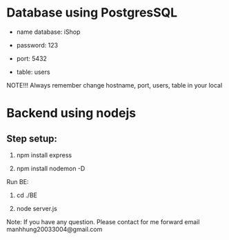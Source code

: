 <h1>Database using PostgresSQL </h1>
<ul>
<li><p>name database: iShop </p> </li>
    <li><p>password: 123 </p> </li>
    <li><p>port: 5432 </p> </li>
    <li><p>table: users </p> </li>
</ul>
<p>NOTE!!! Always remember change hostname, port, users, table in your local </p>

<h1>Backend using nodejs</h1>
<h2>Step setup:</h2>
<ol>
    <li><p>npm install express</p> </li>
    <li><p>npm install nodemon -D</p> </li>
</ol>
<p>Run BE: </p>
<ol>
    <li><p>cd ./BE</p> </li>
    <li><p>node server.js</p> </li>
</ol>

<p>Note: If you have any question. Please contact for me forward email <email>manhhung20033004@gmail.com </email></p>

